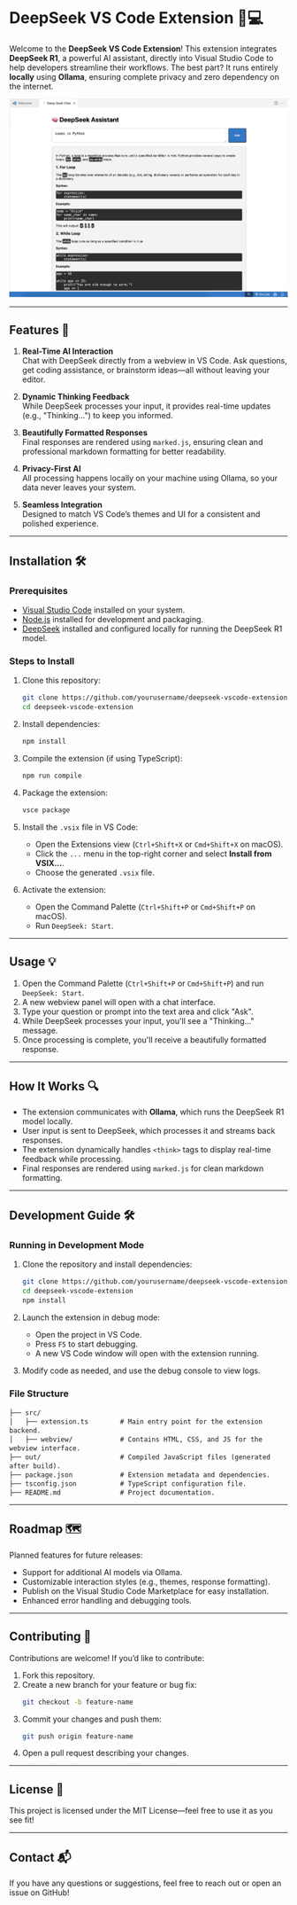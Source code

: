 # DeepSeek VS Code Extension 🧠💻

Welcome to the **DeepSeek VS Code Extension**! This extension integrates **DeepSeek R1**, a powerful AI assistant, directly into Visual Studio Code to help developers streamline their workflows. The best part? It runs entirely **locally** using **Ollama**, ensuring complete privacy and zero dependency on the internet.

![Screenshot](example_dsvs.jpg)

---

## Features 🚀

1. **Real-Time AI Interaction**  
   Chat with DeepSeek directly from a webview in VS Code. Ask questions, get coding assistance, or brainstorm ideas—all without leaving your editor.

2. **Dynamic Thinking Feedback**  
   While DeepSeek processes your input, it provides real-time updates (e.g., "Thinking...") to keep you informed.

3. **Beautifully Formatted Responses**  
   Final responses are rendered using `marked.js`, ensuring clean and professional markdown formatting for better readability.

4. **Privacy-First AI**  
   All processing happens locally on your machine using Ollama, so your data never leaves your system.

5. **Seamless Integration**  
   Designed to match VS Code’s themes and UI for a consistent and polished experience.

---

## Installation 🛠️

### Prerequisites
- [Visual Studio Code](https://code.visualstudio.com/) installed on your system.
- [Node.js](https://nodejs.org/) installed for development and packaging.
- [DeepSeek]([https](https://chat.deepseek.com/)) installed and configured locally for running the DeepSeek R1 model.

### Steps to Install
1. Clone this repository:
   ```bash
   git clone https://github.com/yourusername/deepseek-vscode-extension.git
   cd deepseek-vscode-extension
   ```

2. Install dependencies:
   ```bash
   npm install
   ```

3. Compile the extension (if using TypeScript):
   ```bash
   npm run compile
   ```

4. Package the extension:
   ```bash
   vsce package
   ```

5. Install the `.vsix` file in VS Code:
   - Open the Extensions view (`Ctrl+Shift+X` or `Cmd+Shift+X` on macOS).
   - Click the `...` menu in the top-right corner and select **Install from VSIX...**.
   - Choose the generated `.vsix` file.

6. Activate the extension:
   - Open the Command Palette (`Ctrl+Shift+P` or `Cmd+Shift+P` on macOS).
   - Run `DeepSeek: Start`.

---

## Usage 💡

1. Open the Command Palette (`Ctrl+Shift+P` or `Cmd+Shift+P`) and run `DeepSeek: Start`.
2. A new webview panel will open with a chat interface.
3. Type your question or prompt into the text area and click "Ask".
4. While DeepSeek processes your input, you'll see a "Thinking..." message.
5. Once processing is complete, you'll receive a beautifully formatted response.

---

## How It Works 🔍

- The extension communicates with **Ollama**, which runs the DeepSeek R1 model locally.
- User input is sent to DeepSeek, which processes it and streams back responses.
- The extension dynamically handles `<think>` tags to display real-time feedback while processing.
- Final responses are rendered using `marked.js` for clean markdown formatting.

---

## Development Guide 🛠️

### Running in Development Mode
1. Clone the repository and install dependencies:
   ```bash
   git clone https://github.com/yourusername/deepseek-vscode-extension.git
   cd deepseek-vscode-extension
   npm install
   ```

2. Launch the extension in debug mode:
   - Open the project in VS Code.
   - Press `F5` to start debugging.
   - A new VS Code window will open with the extension running.

3. Modify code as needed, and use the debug console to view logs.

### File Structure
```
├── src/
│   ├── extension.ts        # Main entry point for the extension backend.
│   ├── webview/            # Contains HTML, CSS, and JS for the webview interface.
├── out/                    # Compiled JavaScript files (generated after build).
├── package.json            # Extension metadata and dependencies.
├── tsconfig.json           # TypeScript configuration file.
├── README.md               # Project documentation.
```

---

## Roadmap 🗺️

Planned features for future releases:
- Support for additional AI models via Ollama.
- Customizable interaction styles (e.g., themes, response formatting).
- Publish on the Visual Studio Code Marketplace for easy installation.
- Enhanced error handling and debugging tools.

---


## Contributing 🤝

Contributions are welcome! If you’d like to contribute:
1. Fork this repository.
2. Create a new branch for your feature or bug fix:  
   ```bash
   git checkout -b feature-name
   ```
3. Commit your changes and push them:  
   ```bash
   git push origin feature-name
   ```
4. Open a pull request describing your changes.

---

## License 📜

This project is licensed under the MIT License—feel free to use it as you see fit!

---

## Contact 📬

If you have any questions or suggestions, feel free to reach out or open an issue on GitHub!

